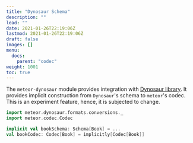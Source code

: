 ```yaml
---
title: "Dynosaur Schema"
description: ""
lead: ""
date: 2021-01-26T22:19:06Z
lastmod: 2021-01-26T22:19:06Z
draft: false
images: []
menu: 
  docs:
    parent: "codec"
weight: 1001
toc: true
---
```


The `meteor-dynosaur` module provides integration with [Dynosaur library](https://systemfw.org/dynosaur/#/).
It provides implicit construction from `Dynosaur`'s schema to `meteor`'s codec. This is an experiment
feature, hence, it is subjected to change.

```scala
import meteor.dynosaur.formats.conversions._
import meteor.codec.Codec

implicit val bookSchema: Schema[Book] = ...
val bookCodec: Codec[Book] = implicitly[Codec[Book]]
```

